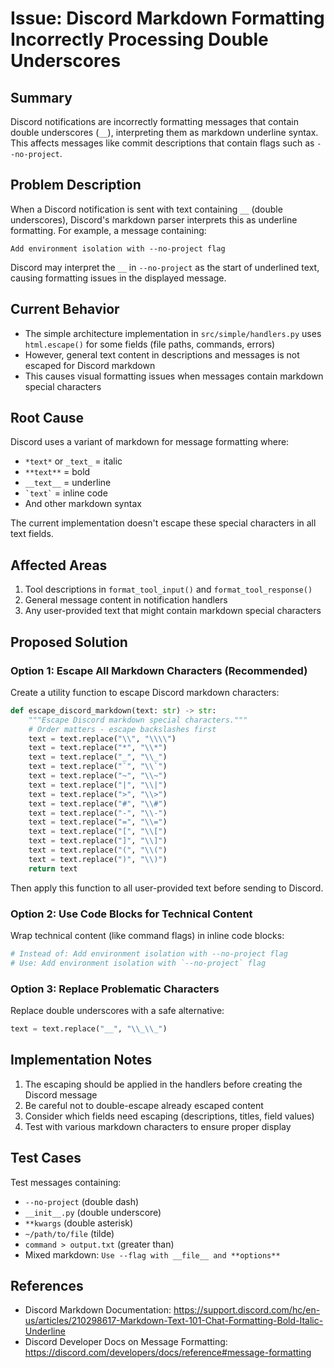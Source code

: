 # Issue: Discord Markdown Formatting Incorrectly Processing Double Underscores

## Summary
Discord notifications are incorrectly formatting messages that contain double underscores (`__`), interpreting them as markdown underline syntax. This affects messages like commit descriptions that contain flags such as `--no-project`.

## Problem Description
When a Discord notification is sent with text containing `__` (double underscores), Discord's markdown parser interprets this as underline formatting. For example, a message containing:
```
Add environment isolation with --no-project flag
```

Discord may interpret the `__` in `--no-project` as the start of underlined text, causing formatting issues in the displayed message.

## Current Behavior
- The simple architecture implementation in `src/simple/handlers.py` uses `html.escape()` for some fields (file paths, commands, errors)
- However, general text content in descriptions and messages is not escaped for Discord markdown
- This causes visual formatting issues when messages contain markdown special characters

## Root Cause
Discord uses a variant of markdown for message formatting where:
- `*text*` or `_text_` = italic
- `**text**` = bold  
- `__text__` = underline
- `` `text` `` = inline code
- And other markdown syntax

The current implementation doesn't escape these special characters in all text fields.

## Affected Areas
1. Tool descriptions in `format_tool_input()` and `format_tool_response()`
2. General message content in notification handlers
3. Any user-provided text that might contain markdown special characters

## Proposed Solution

### Option 1: Escape All Markdown Characters (Recommended)
Create a utility function to escape Discord markdown characters:

```python
def escape_discord_markdown(text: str) -> str:
    """Escape Discord markdown special characters."""
    # Order matters - escape backslashes first
    text = text.replace("\\", "\\\\")
    text = text.replace("*", "\\*")
    text = text.replace("_", "\\_")
    text = text.replace("`", "\\`")
    text = text.replace("~", "\\~")
    text = text.replace("|", "\\|")
    text = text.replace(">", "\\>")
    text = text.replace("#", "\\#")
    text = text.replace("-", "\\-")
    text = text.replace("=", "\\=")
    text = text.replace("[", "\\[")
    text = text.replace("]", "\\]")
    text = text.replace("(", "\\(")
    text = text.replace(")", "\\)")
    return text
```

Then apply this function to all user-provided text before sending to Discord.

### Option 2: Use Code Blocks for Technical Content
Wrap technical content (like command flags) in inline code blocks:
```python
# Instead of: Add environment isolation with --no-project flag
# Use: Add environment isolation with `--no-project` flag
```

### Option 3: Replace Problematic Characters
Replace double underscores with a safe alternative:
```python
text = text.replace("__", "\\_\\_")
```

## Implementation Notes

1. The escaping should be applied in the handlers before creating the Discord message
2. Be careful not to double-escape already escaped content
3. Consider which fields need escaping (descriptions, titles, field values)
4. Test with various markdown characters to ensure proper display

## Test Cases
Test messages containing:
- `--no-project` (double dash)
- `__init__.py` (double underscore)
- `**kwargs` (double asterisk)
- `~/path/to/file` (tilde)
- `command > output.txt` (greater than)
- Mixed markdown: `Use --flag with __file__ and **options**`

## References
- Discord Markdown Documentation: https://support.discord.com/hc/en-us/articles/210298617-Markdown-Text-101-Chat-Formatting-Bold-Italic-Underline
- Discord Developer Docs on Message Formatting: https://discord.com/developers/docs/reference#message-formatting